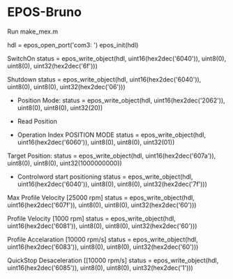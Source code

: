 # EPOS-Bruno

Run make_mex.m

hdl = epos_open_port('com3:    ')
epos_init(hdl)

SwitchOn
status = epos_write_object(hdl, uint16(hex2dec('6040')), uint8(0), uint8(0), uint32(hex2dec('6f')))


Shutdown
status = epos_write_object(hdl, uint16(hex2dec('6040')), uint8(0), uint8(0), uint32(hex2dec('06')))


- Position Mode:
status = epos_write_object(hdl, uint16(hex2dec('2062')), uint8(0), uint8(0), uint32(20))

- Read Position

- Operation Index POSITION MODE
status = epos_write_object(hdl, uint16(hex2dec('6060')), uint8(0), uint8(0), uint32(01))

Target Position:
status = epos_write_object(hdl, uint16(hex2dec('607a')), uint8(0), uint8(0), uint32(1000000000))


- Controlword
start positioning
status = epos_write_object(hdl, uint16(hex2dec('6040')), uint8(0), uint8(0), uint32(hex2dec('7f')))


Max Profile Velocity [25000 rpm]
status = epos_write_object(hdl, uint16(hex2dec('607f')), uint8(0), uint8(0), uint32(hex2dec('60')))

Profile Velocity [1000 rpm]
status = epos_write_object(hdl, uint16(hex2dec('6081')), uint8(0), uint8(0), uint32(hex2dec('60')))

Profile Accelaration [10000 rpm/s]
status = epos_write_object(hdl, uint16(hex2dec('6083')), uint8(0), uint8(0), uint32(hex2dec('60')))

QuickStop Desaceleration [[10000 rpm/s]
status = epos_write_object(hdl, uint16(hex2dec('6085')), uint8(0), uint8(0), uint32(hex2dec('1')))






